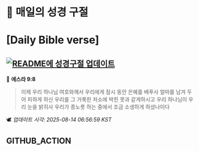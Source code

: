 # 🙏 매일의 성경 구절
# [Daily Bible verse]
## [![README에 성경구절 업데이트](https://github.com/DONGSUKA/first_test/actions/workflows/update-readme-bible.yml/badge.svg)](https://github.com/DONGSUKA/first_test/actions/workflows/update-readme-bible.yml)
<!-- START_BIBLE_VERSE -->
📖 **에스라 9:8**
> 이제 우리 하나님 여호와께서 우리에게 잠시 동안 은혜를 베푸사 얼마를 남겨 두어 피하게 하신 우리를 그 거룩한 처소에 박힌 못과 같게하시고 우리 하나님이 우리 눈을 밝히사 우리가 종노릇 하는 중에서 조금 소생하게 하셨나이다

🕊️ _업데이트 시각: 2025-08-14 06:56:59 KST_
  <!-- END_BIBLE_VERSE -->
## GITHUB_ACTION
